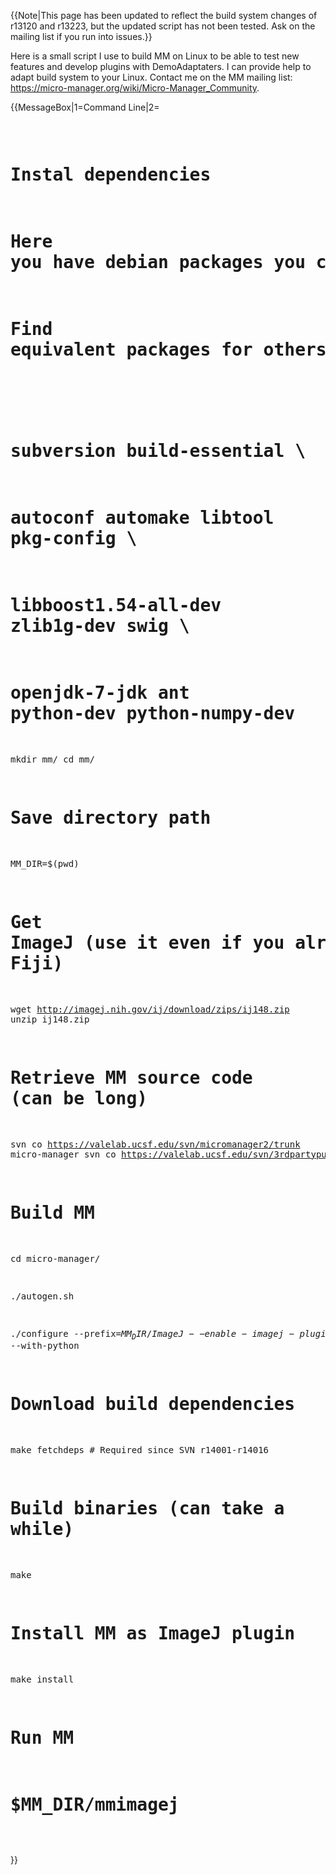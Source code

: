 {{Note|This page has been updated to reflect the build system changes of r13120 and r13223, but the updated script has not been tested. Ask on the mailing list if you run into issues.}}

Here is a small script I use to build MM on Linux to be able to test new features and develop plugins with DemoAdaptaters. I can provide help to adapt build system to your Linux. Contact me on the MM mailing list: https://micro-manager.org/wiki/Micro-Manager_Community.

{{MessageBox|1=Command Line|2=<pre>

# Instal dependencies
# Here you have debian packages you can install with sudo apt-get install
# Find equivalent packages for others distributions:
#
# subversion build-essential \
# autoconf automake libtool pkg-config \
# libboost1.54-all-dev zlib1g-dev swig \
# openjdk-7-jdk ant python-dev python-numpy-dev

mkdir mm/
cd mm/

# Save directory path
MM_DIR=$(pwd)

# Get ImageJ (use it even if you already have another copy of ImageJ or Fiji)
wget http://imagej.nih.gov/ij/download/zips/ij148.zip
unzip ij148.zip

# Retrieve MM source code (can be long)
svn co https://valelab.ucsf.edu/svn/micromanager2/trunk micro-manager
svn co https://valelab.ucsf.edu/svn/3rdpartypublic

# Build MM
cd micro-manager/

./autogen.sh

./configure --prefix=$MM_DIR/ImageJ --enable-imagej-plugin=$MM_DIR/ImageJ --with-python

# Download build dependencies
make fetchdeps   # Required since SVN r14001-r14016

# Build binaries (can take a while)
make

# Install MM as ImageJ plugin
make install

# Run MM
# $MM_DIR/mmimagej
</pre>}}

